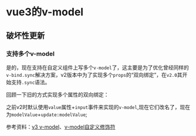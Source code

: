 # vue3的v-model

## 破坏性更新

### 支持多个v-model

是的，现在支持在自定义组件上写多个`v-model`了，这主要是为了优化曾经同样的`v-bind.sync`解决方案，v2版本中为了实现多个`props`的“双向绑定”，在`v2.0`其开始支持`.sync`语法。

回顾一下旧的方式实现多个属性的双向绑定：

之前v2时默认使用`value`属性+`input`事件来实现的`v-model`,现在它们改名了，现在为`modelValue`+`update:modelValue`;

参考资料：[v3 v-model](https://v3.cn.vuejs.org/guide/migration/v-model.html#v-model)、[v-model自定义修饰符](https://v3.cn.vuejs.org/guide/component-basics.html#%E5%9C%A8%E7%BB%84%E4%BB%B6%E4%B8%8A%E4%BD%BF%E7%94%A8-v-model)
